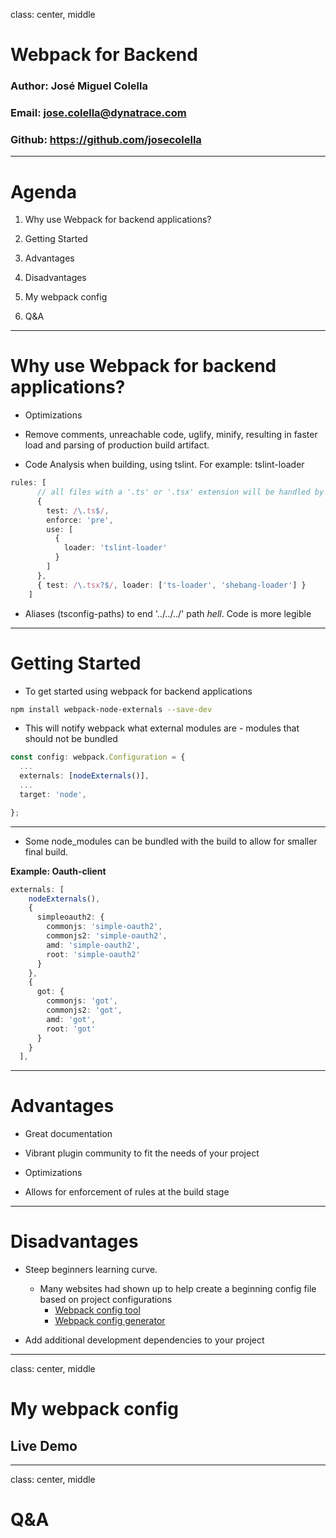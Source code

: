 
class: center, middle

# Webpack for Backend

### Author: José Miguel Colella
### Email: <jose.colella@dynatrace.com>
### Github: https://github.com/josecolella

---

# Agenda

1. Why use Webpack for backend applications?

2. Getting Started

3. Advantages

4. Disadvantages

5. My webpack config

5. Q&A

---

# Why use Webpack for backend applications?

* Optimizations

- Remove comments, unreachable code, uglify, minify, resulting in faster load and parsing of production build artifact.

- Code Analysis when building, using tslint. For example: tslint-loader

```ts
rules: [
      // all files with a '.ts' or '.tsx' extension will be handled by 'ts-loader'
      {
        test: /\.ts$/,
        enforce: 'pre',
        use: [
          {
            loader: 'tslint-loader'
          }
        ]
      },
      { test: /\.tsx?$/, loader: ['ts-loader', 'shebang-loader'] }
    ]
```

- Aliases (tsconfig-paths) to end '../../../' path *hell*. Code is more legible

---

# Getting Started

- To get started using webpack for backend applications

```sh
npm install webpack-node-externals --save-dev
```

- This will notify webpack what external modules are - modules that should not be bundled

```ts
const config: webpack.Configuration = {
  ...
  externals: [nodeExternals()],
  ...
  target: 'node',

};
```

---

- Some node_modules can be bundled with the build to allow for smaller final build.

**Example: Oauth-client**

```ts
externals: [
    nodeExternals(),
    {
      simpleoauth2: {
        commonjs: 'simple-oauth2',
        commonjs2: 'simple-oauth2',
        amd: 'simple-oauth2',
        root: 'simple-oauth2'
      }
    },
    {
      got: {
        commonjs: 'got',
        commonjs2: 'got',
        amd: 'got',
        root: 'got'
      }
    }
  ],
```

---

# Advantages

- Great documentation

- Vibrant plugin community to fit the needs of your project

- Optimizations

- Allows for enforcement of rules at the build stage


---

# Disadvantages

- Steep beginners learning curve.
    * Many websites had shown up to help create a beginning config file based on project configurations
      - [Webpack config tool](https://webpack.jakoblind.no/)
      - [Webpack config generator](https://doug2k1.github.io/webpack-generator/)

- Add additional development dependencies to your project

---
class: center, middle

# My webpack config

## Live Demo

---

class: center, middle

# Q&A
